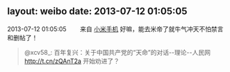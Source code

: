 layout: weibo
date: 2013-07-12 01:05:05
---
2013-07-12 01:05:05  &nbsp;&nbsp;&nbsp;&nbsp;&nbsp;&nbsp; 来自 <a href="http://app.weibo.com/t/feed/22zMnn" rel="nofollow">小米手机</a>
好嘛，能去米帝了就牛气冲天不怕禁言和删帖了！
>  @xcv58_: 百年复兴：关于中国共产党的“天命”的对话--理论--人民网 http://t.cn/zQAnT2a  开始劝进了？ ​​​
